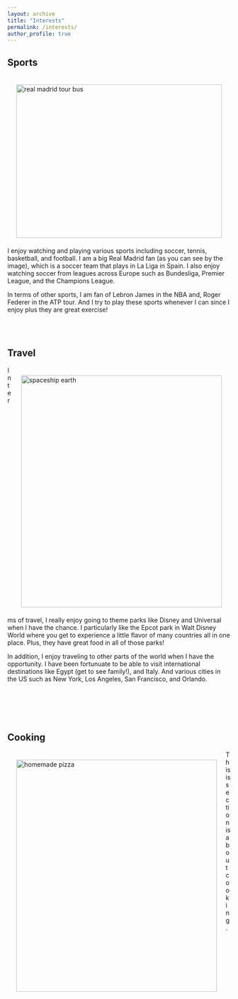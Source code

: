 ```yaml
---
layout: archive
title: "Interests"
permalink: /interests/
author_profile: true
---
```


## Sports

<img src="http://oma219.github.io/images/real_madrid.JPG" alt="real madrid tour bus" style="float: left; height: 347px; width:464px; padding: 20px;"/>

<br/>
I enjoy watching and playing various sports including soccer, tennis, basketball, and football. I am a big Real Madrid fan (as you can see by the image), which is a soccer team that plays in La Liga in Spain. I also enjoy watching soccer from leagues across Europe such as Bundesliga, Premier League, and the Champions League. 

In terms of other sports, I am fan of Lebron James in the NBA and, Roger Federer in the ATP tour. And I try to play these sports whenever I can since I enjoy plus they are great exercise!

<br/>
<br/>

## Travel

<img src="http://oma219.github.io/images/epcot.jpg" alt="spaceship earth" style="float: right; height: 524px; width:453px; padding: 20px;"/>

In terms of travel, I really enjoy going to theme parks like Disney and Universal when I have the chance. I particularly like the Epcot park in Walt Disney World where you get to experience a little flavor of many countries all in one place. Plus, they have great food in all of those parks!

In addition, I enjoy traveling to other parts of the world when I have the opportunity. I have been fortunuate to be able to visit international destinations like Egypt (get to see family!), and Italy. And various cities in the US such as New York, Los Angeles, San Francisco, and Orlando.

<br/>
<br/>
<br/>
<br/>

## Cooking

<img src="http://oma219.github.io/images/homemade_pizza.jpg" alt="homemade pizza" style="float: left; height: 524px; width:453px; padding: 20px;"/>

This is section is about cooking.
